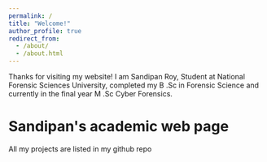 ```yaml
---
permalink: /
title: "Welcome!"
author_profile: true
redirect_from: 
  - /about/
  - /about.html
---
```


Thanks for visiting my website! I am Sandipan Roy, Student at National Forensic Sciences University, completed my B .Sc in Forensic Science and currently in the final year M .Sc Cyber Forensics.

Sandipan's academic web page
======


All my projects are listed in my github repo
